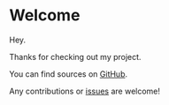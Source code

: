 # Welcome

Hey. 

Thanks for checking out my project.

You can find sources on [GitHub](https://github.com/0x25CBFC4F/Void.Libs.Bootstrap).

Any contributions or [issues](https://github.com/0x25CBFC4F/Void.Libs.Bootstrap/issues) are welcome!
